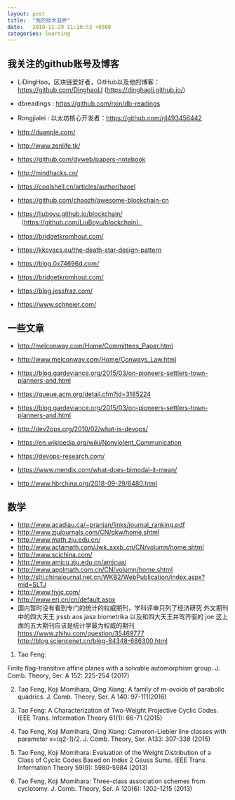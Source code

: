 ```yaml
---
layout: post
title:  "我的技术滋养"
date:   2018-11-29 11:10:53 +0800
categories: learning
---
```


## 我关注的github账号及博客

+ LiDingHao，区块链爱好者，GitHub以及他的博客：https://github.com/DinghaoLI (https://dinghaoli.github.io/)
+ dbreadings : https://github.com/rxin/db-readings
+ Rongjialei : 以太坊核心开发者：https://github.com/rjl493456442
+ http://duanple.com/
+ http://www.zenlife.tk/
+ https://github.com/dyweb/papers-notebook
+ http://mindhacks.cn/
+ https://coolshell.cn/articles/author/haoel
+ https://github.com/chaozh/awesome-blockchain-cn
+ https://liuboyu.github.io/blockchain/ （https://github.com/LiuBoyu/blockchain）


+ https://bridgetkromhout.com/
+ https://kkovacs.eu/the-death-star-design-pattern
+ https://blog.0x74696d.com/
+ https://bridgetkromhout.com/
+ https://blog.jessfraz.com/

+ https://www.schneier.com/


## 一些文章
+ http://melconway.com/Home/Committees_Paper.html
+ http://www.melconway.com/Home/Conways_Law.html
+ https://blog.gardeviance.org/2015/03/on-pioneers-settlers-town-planners-and.html
+ https://queue.acm.org/detail.cfm?id=3185224
+ https://blog.gardeviance.org/2015/03/on-pioneers-settlers-town-planners-and.html
+ http://dev2ops.org/2010/02/what-is-devops/


+ https://en.wikipedia.org/wiki/Nonviolent_Communication
+ https://devops-research.com/
+ https://www.mendix.com/what-does-bimodal-it-mean/


+ http://www.hbrchina.org/2018-09-29/6480.html

## 数学

+ http://www.acadiau.ca/~pranjan/links/journal_ranking.pdf
+ http://www.zjujournals.com/CN/qkw/home.shtml
+ http://www.math.zju.edu.cn/
+ http://www.actamath.com/Jwk_sxxb_cn/CN/volumn/home.shtml
+ http://www.scichina.com/
+ http://www.amjcu.zju.edu.cn/amjcua/
+ http://www.applmath.com.cn/CN/volumn/home.shtml
+ http://sltj.chinajournal.net.cn/WKB2/WebPublication/index.aspx?mid=SLTJ
+ http://www.tjyjc.com/
+ http://www.erj.cn/cn/default.aspx
+ 国内暂时没有看到专门的统计的权威期刊，学科评审只列了经济研究
外文期刊中的四大天王 jrssb aos jasa biometrika
以及和四大天王并驾齐驱的 joe
这上面的五大期刊应该是统计学最为权威的期刊
https://www.zhihu.com/question/35469777
http://blog.sciencenet.cn/blog-84348-686300.html


1. Tao Feng:

Finite flag-transitive affine planes with a solvable automorphism group. J. Comb. Theory, Ser. A 152: 225-254 (2017)

2. Tao Feng, Koji Momihara, Qing Xiang:
A family of m-ovoids of parabolic quadrics. J. Comb. Theory, Ser. A 140: 97-111(2016)

3. Tao Feng:
A Characterization of Two-Weight Projective Cyclic Codes. IEEE Trans. Information Theory 61(1): 66-71 (2015)

4. Tao Feng, Koji Momihara, Qing Xiang:
Cameron-Liebler line classes with parameter x=(q2-1)/2. J. Comb. Theory, Ser. A133: 307-338 (2015)

5. Tao Feng, Koji Momihara:
Evaluation of the Weight Distribution of a Class of Cyclic Codes Based on Index 2 Gauss Sums. IEEE Trans. Information Theory 59(9): 5980-5984 (2013)

6. Tao Feng, Koji Momihara:
Three-class association schemes from cyclotomy. J. Comb. Theory, Ser. A 120(6): 1202-1215 (2013)